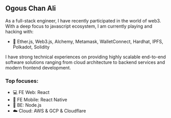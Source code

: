 ## Ogous Chan Ali

As a full-stack engineer, I have recently participated in the world of web3. With a deep focus to javascript ecosystem, I am currently playing and hacking with:
- 🔭 Ether.js, Web3.js, Alchemy, Metamask, WalletConnect, Hardhat, IPFS, Polkadot, Solidity

I have strong technical experiences on providing highly scalable end-to-end software solutions ranging from cloud architecture to backend services and modern frontend development.

### Top focuses:
- 💻 FE Web: React
- 📱 FE Mobile: React Native
- 💾 BE: Node.js
- ☁️ Cloud: AWS & GCP & Cloudflare
